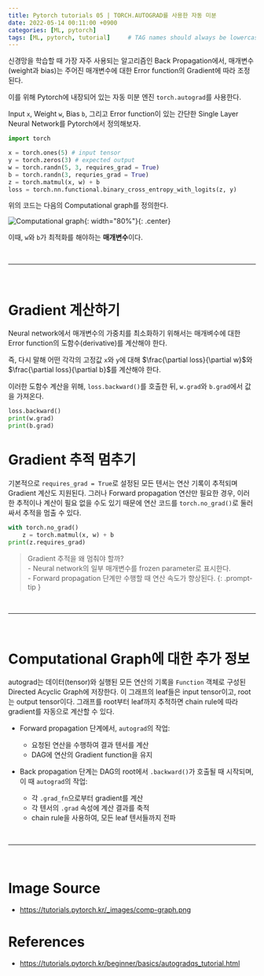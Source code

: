 ```yaml
---
title: Pytorch tutorials 05 | TORCH.AUTOGRAD를 사용한 자동 미분
date: 2022-05-14 00:11:00 +0900
categories: [ML, pytorch]
tags: [ML, pytorch, tutorial]     # TAG names should always be lowercase
---
```


신경망을 학습할 때 가장 자주 사용되는 알고리즘인 Back Propagation에서, 매개변수(weight과 bias)는 주어진 매개변수에 대한 Error function의 Gradient에 따라 조정된다.  

이를 위해 Pytorch에 내장되어 있는 자동 미분 엔진 `torch.autograd`를 사용한다.  

Input `x`, Weight `w`, Bias `b`, 그리고 Error function이 있는 간단한 Single Layer Neural Network를 Pytorch에서 정의해보자.

```python
import torch

x = torch.ones(5) # input tensor
y = torch.zeros(3) # expected output
w = torch.randn(5, 3, requires_grad = True)
b = torch.randn(3, requries_grad = True)
z = torch.matmul(x, w) + b
loss = torch.nn.functional.binary_cross_entropy_with_logits(z, y)
```

위의 코드는 다음의 Computational graph를 정의한다.

![Computational graph](https://tutorials.pytorch.kr/_images/comp-graph.png){: width="80%"}{: .center}

이때, `w`와 `b`가 최적화를 해야하는 **매개변수**이다.

<br>

---

<br>

# Gradient 계산하기

Neural network에서 매개변수의 가중치를 최소화하기 위해서는 매개벼수에 대한 Error function의 도함수(derivative)를 계산해야 한다. 

즉, 다시 말해 어떤 각각의 고정값 `x`와 `y`에 대해 $\frac{\partial loss}{\partial w}$와 $\frac{\partial loss}{\partial b}$를 계산해야 한다.  

이러한 도함수 계산을 위해, `loss.backward()`를 호출한 뒤, `w.grad`와 `b.grad`에서 값을 가져온다.

```python
loss.backward()
print(w.grad)
print(b.grad)
```

# Gradient 추적 멈추기

기본적으로 `requires_grad = True`로 설정된 모든 텐서는 연산 기록이 추적되며 Gradient 계산도 지원된다. 그러나 Forward propagation 연산만 필요한 경우, 이러한 추적이나 계산이 필요 없을 수도 있기 때문에 연산 코드를 `torch.no_grad()`로 둘러싸서 추적을 멈출 수 있다.

```python
with torch.no_grad()
    z = torch.matmul(x, w) + b
print(z.requires_grad)
```

> Gradient 추적을 왜 멈춰야 할까?  
    - Neural network의 일부 매개변수를 frozen parameter로 표시한다.  
    - Forward propagation 단계만 수행할 때 연산 속도가 향상된다.
{: .prompt-tip }

<br>

---

<br>


# Computational Graph에 대한 추가 정보

autograd는 데이터(tensor)와 실행된 모든 연산의 기록을 `Function` 객체로 구성된 Directed Acyclic Graph에 저장한다. 이 그래프의 leaf들은 input tensor이고, root는 output tensor이다. 그래프를 root부터 leaf까지 추적하면 chain rule에 따라 gradient를 자동으로 계산할 수 있다.  

* Forward propagation 단계에서, `autograd`의 작업:
    - 요청된 연산을 수행하여 결과 텐서를 계산
    - DAG에 연산의 Gradient function을 유지

* Back propagation 단계는 DAG의 root에서 `.backward()`가 호출될 때 시작되며, 이 때 `autograd`의 작업:
    - 각 `.grad_fn`으로부터 gradient를 계산
    - 각 텐서의 `.grad` 속성에 계산 결과를 축적
    - chain rule을 사용하여, 모든 leaf 텐서들까지 전파



<br>

---

<br>


# Image Source

* <https://tutorials.pytorch.kr/_images/comp-graph.png>

# References

* <https://tutorials.pytorch.kr/beginner/basics/autogradqs_tutorial.html>
